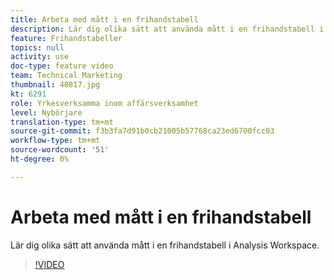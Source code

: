 ```yaml
---
title: Arbeta med mått i en frihandstabell
description: Lär dig olika sätt att använda mått i en frihandstabell i Analysis Workspace.
feature: Frihandstabeller
topics: null
activity: use
doc-type: feature video
team: Technical Marketing
thumbnail: 40817.jpg
kt: 6291
role: Yrkesverksamma inom affärsverksamhet
level: Nybörjare
translation-type: tm+mt
source-git-commit: f3b3fa7d91b0cb21005b57768ca23ed6700fcc03
workflow-type: tm+mt
source-wordcount: '51'
ht-degree: 0%

---
```



# Arbeta med mått i en frihandstabell

Lär dig olika sätt att använda mått i en frihandstabell i Analysis Workspace.

>[!VIDEO](https://video.tv.adobe.com/v/40817/?quality=12&learn=on)
